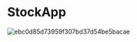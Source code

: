 # StockApp
![ebc0d85d73959f307bd37d54be5bacae](https://user-images.githubusercontent.com/9862021/113748449-cd9bbb80-9708-11eb-8836-3f29a132db83.png)

